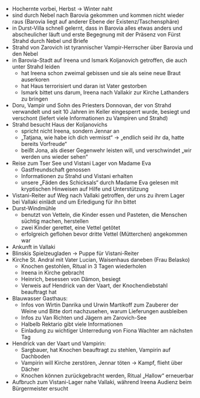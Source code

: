 
- Hochernte vorbei, Herbst → Winter naht
- sind durch Nebel nach Barovia gekommen und kommen nicht wieder raus (Barovia liegt auf anderer Ebene der Existenz/Taschensphäre)
- in Durst-Villa schnell gelernt, dass in Barovia alles etwas anders und abscheulicher läuft und erste Begegnung mit der Präsenz von Fürst Strahd durch Nebel und Briefe
- Strahd von Zarovich ist tyrannischer Vampir-Herrscher über Barovia und den Nebel
- in Barovia-Stadt auf Ireena und Ismark Koljanovich getroffen, die auch unter Strahd leiden
  - hat Ireena schon zweimal gebissen und sie als seine neue Braut auserkoren
  - hat Haus terrorisiert und daran ist Vater gestorben
  - Ismark bittet uns darum, Ireena nach Vallakir zur Kirche Lathanders zu bringen
- Doru, Vampir und Sohn des Priesters Donnovan, der von Strahd verwandelt und seit 10 Jahren im Keller eingesperrt wurde, besiegt und verschont (liefert viele Informationen zu Vampiren und Strahd)
- Strahd besucht Haus der Koljanovichs
  - spricht nicht Ireena, sondern Jennar an
  - „Tatjana, wie habe ich dich vermisst“ → „endlich seid ihr da, hatte bereits Vorfreude“
  - beißt Jona, als dieser Gegenwehr leisten will, und verschwindet „wir werden uns wieder sehen“
- Reise zum Tser See und Vistani Lager von Madame Eva
  - Gastfreundschaft genossen
  - Informationen zu Strahd und Vistani erhalten
  - unsere „Fäden des Schicksals“ durch Madame Eva gelesen mit kryptischen Hinweisen auf Hilfe und Unterstützung
- Vistani-Reiter auf Weg nach Vallaki getroffen, der uns zu ihrem Lager bei Vallaki einlädt und um Erledigung für ihn bittet
- Durst-Windmühle
  - benutzt von Vetteln, die Kinder essen und Pasteten, die Menschen süchtig machen, herstellen
  - zwei Kinder gerettet, eine Vettel getötet
  - erfolgreich geflohen bevor dritte Vettel (Mütterchen) angekommen war
- Ankunft in Vallaki
- Blinskis Spielzeugladen -> Puppe für Vistani-Reiter
- Kirche St. Andral mit Vater Lucian, Waisenhaus daneben (Frau Belasko)
  - Knochen gestohlen, Ritual in 3 Tagen wiederholen
  - Ireena in Kirche gebracht
  - Heinrich, besessen von Dämon, besiegt
  - Verweis auf Hendrick van der Vaart, der Knochendiebstahl beauftragt hat
- Blauwasser Gasthaus:
  - Infos von Wirtin Danrika und Urwin Martikoff zum Zauberer der Weine und Bitte dort nachzusehen, warum Lieferungen ausbleiben
  - Infos zu Van Richten und Jägern am Zarovich-See
  - Halbelb Rektario gibt viele Informationen
  - Einladung zu wichtiger Unterredung von Fiona Wachter am nächsten Tag
- Hendrick van der Vaart und Vampirin:
  - Sargbauer, hat Knochen beauftragt zu stehlen, Vampirin auf Dachboden
  - Vampirin will Kirche zerstören, Jennar töten → Kampf, flieht über Dächer
  - Knochen können zurückgebracht werden, Ritual „Hallow“ erneuerbar
- Aufbruch zum Vistani-Lager nahe Vallaki, während Ireena Audienz beim Bürgermeister ersucht

